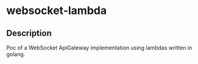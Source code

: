 # websocket-lambda

## Description

Poc of a WebSocket ApiGateway implementation using lambdas written in golang.